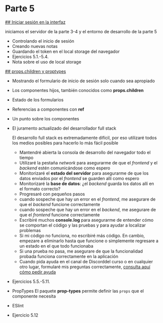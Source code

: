 # Parte 5

[## Iniciar sesión en la interfaz](https://fullstackopen.com/es/part5/iniciar_sesion_en_la_interfaz)

iniciamos el servidor de la parte 3-4 y el entorno de desarrollo de la parte 5

- Controlando el inicio de sesión
- Creando nuevas notas
- Guardando el token en el local storage del navegador
- Ejercicios 5.1.-5.4.
- Nota sobre el uso de local storage

[## props.children y proptypes](https://fullstackopen.com/es/part5/props_children_y_proptypes)

- Mostrando el formulario de inicio de sesión solo cuando sea apropiado
- Los componentes hijos, también conocidos como **props.children**
- Estado de los formularios
- Referencias a componentes con **ref**
- Un punto sobre los componentes
- El juramento actualizado del desarrollador full stack

  El desarrollo full stack es extremadamente difícil, por eso utilizaré todos los medios posibles para hacerlo lo más fácil posible
  - Mantendré abierta la consola de desarrollo del navegador todo el tiempo
  - Utilizaré la pestaña _network_ para asegurarme de que el _frontend_ y el _backend_ estén comunicándose como espero
  - Monitorizaré el **estado del servidor** para asegurarme de que los datos enviados por el _frontend_ se guarden allí como espero
  - Monitorizaré la **base de datos**: ¿el _backend_ guarda los datos allí en el formato correcto?
  - Progresaré con pequeños pasos
  - cuando sospeche que hay un error en el _frontend_, me asegurare de que el _backend_ funcione correctamente
  - cuando sospeche que hay un error en el _backend_, me asegurare de que el _frontend_ funcione correctamente
  - Escribiré muchos **console.log** para asegurarme de entender cómo se comportan el código y las pruebas y para ayudar a localizar problemas
  - Si mi código no funciona, no escribiré más código. En cambio, empezare a eliminarlo hasta que funcione o simplemente regresare a un estado en el que todo funcionaba
  - Si una prueba no pasa, me asegurare de que la funcionalidad probada funciona correctamente en la aplicación
  - Cuando pida ayuda en el canal de Discorddel curso o en cualquier otro lugar, formularé mis preguntas correctamente, [consulta aquí cómo pedir ayuda](https://fullstackopen.com/es/part0/informacion_general#como-obtener-ayuda-en-discord)
- Ejercicios 5.5.-5.11.
- PropTypes
  El paquete **prop-types** permite definir las `props` que el componente necesita
- ESlint
- Ejercicio 5.12
